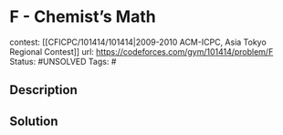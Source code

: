 # F - Chemist’s Math

contest: [[CFICPC/101414/101414|2009-2010 ACM-ICPC, Asia Tokyo Regional Contest]]
url: https://codeforces.com/gym/101414/problem/F
Status: #UNSOLVED
Tags: #

## Description

## Solution

